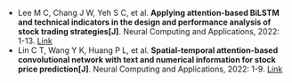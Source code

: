 * Lee M C, Chang J W, Yeh S C, et al. <b>Applying attention-based BiLSTM and technical indicators in the design and performance analysis of stock trading strategies[J]</b>. Neural Computing and Applications, 2022: 1-13. [Link](https://link.springer.com/article/10.1007/s00521-021-06828-4)
* Lin C T, Wang Y K, Huang P L, et al. <b>Spatial-temporal attention-based convolutional network with text and numerical information for stock price prediction[J]</b>. Neural Computing and Applications, 2022: 1-9. [Link](https://link.springer.com/article/10.1007/s00521-022-07234-0)
